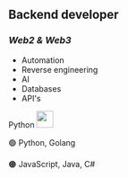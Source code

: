 ## **Backend developer**
### *Web2 & Web3*

- Automation
- Reverse engineering
- AI
- Databases
- API's

<a>
    Python
    <img height="30" src="https://cdn3.iconfinder.com/data/icons/logos-and-brands-adobe/512/267_Python-1024.png"/>
</a>

🟢 Python, Golang

🟠 JavaScript, Java, C#
